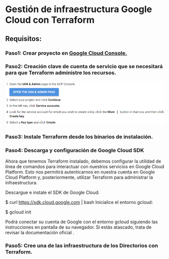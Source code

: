 # Gestión de infraestructura Google Cloud con Terraform
## Requisitos:

### Paso1: Crear proyecto en [Google Cloud Console.](https://cloud.google.com)

### Paso2: Creación clave de cuenta de servicio que se necesitará para que Terraform administre los recursos.
![GCP](/images/gcpserviceaccount.png)

### Paso3: Instale Terraform desde los binarios de instalación.

### Paso4: Descarga y configuración de Google Cloud SDK
Ahora que tenemos Terraform instalado, debemos configurar la utilidad de línea de comandos para interactuar con nuestros servicios en Google Cloud Platform. Esto nos permitirá autenticarnos en nuestra cuenta en Google Cloud Platform y, posteriormente, utilizar Terraform para administrar la infraestructura.

Descargue e instale el SDK de Google Cloud:

$ curl https://sdk.cloud.google.com | bash
Inicialice el entorno gcloud:

$ gcloud init

Podrá conectar su cuenta de Google con el entorno gcloud siguiendo las instrucciones en pantalla de su navegador. Si estás atascado, trata de revisar la documentación oficial .


### Paso5: Cree una de las infraestructura de los Directorios con Terraform.
